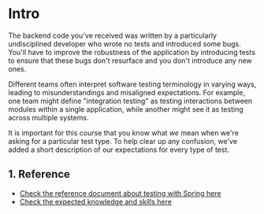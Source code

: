 # Intro

The backend code you've received was written by a particularly undisciplined developer
who wrote no tests and introduced some bugs. You'll have to improve the robustness of
the application by introducing tests to ensure that these bugs don't resurface and you
don't introduce any new ones.

Different teams often interpret software testing terminology in varying ways, leading
to misunderstandings and misaligned expectations. For example, one team might define
"integration testing" as testing interactions between modules within a single application,
while another might see it as testing across multiple systems.

It is important for this course that you know what *we* mean when we're asking for a
particular test type. To help clear up any confusion, we've added a short description
of our expectations for every type of test.

## 1. Reference

* [Check the reference document about testing with Spring here](../../reference/testing/1%20-%20testing.md)
* [Check the expected knowledge and skills here](../../reference/testing/2%20-%20knowledge%20and%20skills.md)
